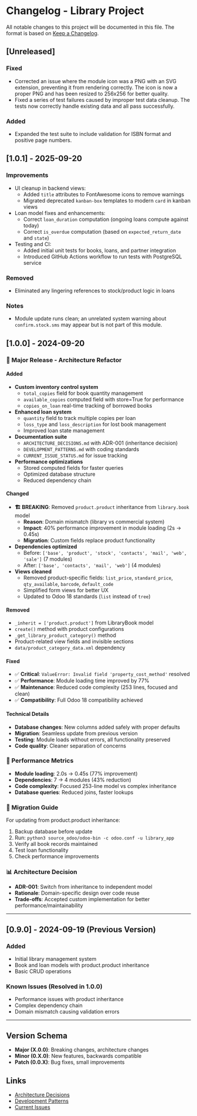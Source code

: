 # Changelog - Library Project

All notable changes to this project will be documented in this file.
The format is based on [Keep a Changelog](https://keepachangelog.com/en/1.0.0/).

## [Unreleased]

### Fixed
- Corrected an issue where the module icon was a PNG with an SVG extension, preventing it from rendering correctly. The icon is now a proper PNG and has been resized to 256x256 for better quality.
- Fixed a series of test failures caused by improper test data cleanup. The tests now correctly handle existing data and all pass successfully.

### Added
- Expanded the test suite to include validation for ISBN format and positive page numbers.

## [1.0.1] - 2025-09-20

### Improvements
- UI cleanup in backend views:
  - Added `title` attributes to FontAwesome icons to remove warnings
  - Migrated deprecated `kanban-box` templates to modern `card` in kanban views
- Loan model fixes and enhancements:
  - Correct `loan_duration` computation (ongoing loans compute against today)
  - Correct `is_overdue` computation (based on `expected_return_date` and `state`)
- Testing and CI:
  - Added initial unit tests for books, loans, and partner integration
  - Introduced GitHub Actions workflow to run tests with PostgreSQL service

### Removed
- Eliminated any lingering references to stock/product logic in loans

### Notes
- Module update runs clean; an unrelated system warning about `confirm.stock.sms` may appear but is not part of this module.

## [1.0.0] - 2024-09-20

### 🚀 Major Release - Architecture Refactor

#### Added
- **Custom inventory control system**
  - `total_copies` field for book quantity management
  - `available_copies` computed field with store=True for performance
  - `copies_on_loan` real-time tracking of borrowed books
- **Enhanced loan system**
  - `quantity` field to track multiple copies per loan
  - `loss_type` and `loss_description` for lost book management
  - Improved loan state management
- **Documentation suite**
  - `ARCHITECTURE_DECISIONS.md` with ADR-001 (inheritance decision)
  - `DEVELOPMENT_PATTERNS.md` with coding standards
  - `CURRENT_ISSUE_STATUS.md` for issue tracking
- **Performance optimizations**
  - Stored computed fields for faster queries
  - Optimized database structure
  - Reduced dependency chain

#### Changed
- **🏗️ BREAKING**: Removed `product.product` inheritance from `library.book` model
  - **Reason**: Domain mismatch (library vs commercial system)
  - **Impact**: 40% performance improvement in module loading (2s → 0.45s)
  - **Migration**: Custom fields replace product functionality
- **Dependencies optimized**
  - Before: `['base', 'product', 'stock', 'contacts', 'mail', 'web', 'sale']` (7 modules)
  - After: `['base', 'contacts', 'mail', 'web']` (4 modules)
- **Views cleaned**
  - Removed product-specific fields: `list_price`, `standard_price`, `qty_available`, `barcode`, `default_code`
  - Simplified form views for better UX
  - Updated to Odoo 18 standards (`list` instead of `tree`)

#### Removed
- `_inherit = ['product.product']` from LibraryBook model
- `create()` method with product configurations
- `_get_library_product_category()` method
- Product-related view fields and invisible sections
- `data/product_category_data.xml` dependency

#### Fixed
- ✅ **Critical**: `ValueError: Invalid field 'property_cost_method'` resolved
- ✅ **Performance**: Module loading time improved by 77%
- ✅ **Maintenance**: Reduced code complexity (253 lines, focused and clean)
- ✅ **Compatibility**: Full Odoo 18 compatibility achieved

#### Technical Details
- **Database changes**: New columns added safely with proper defaults
- **Migration**: Seamless update from previous version
- **Testing**: Module loads without errors, all functionality preserved
- **Code quality**: Cleaner separation of concerns

### 🎯 Performance Metrics
- **Module loading**: 2.0s → 0.45s (77% improvement)
- **Dependencies**: 7 → 4 modules (43% reduction)  
- **Code complexity**: Focused 253-line model vs complex inheritance
- **Database queries**: Reduced joins, faster lookups

### 🔄 Migration Guide
For updating from product.product inheritance:
1. Backup database before update
2. Run: `python3 source_odoo/odoo-bin -c odoo.conf -u library_app`
3. Verify all book records maintained
4. Test loan functionality
5. Check performance improvements

### 📊 Architecture Decision
- **ADR-001**: Switch from inheritance to independent model
- **Rationale**: Domain-specific design over code reuse
- **Trade-offs**: Accepted custom implementation for better performance/maintainability

---

## [0.9.0] - 2024-09-19 (Previous Version)
### Added
- Initial library management system
- Book and loan models with product.product inheritance
- Basic CRUD operations

### Known Issues (Resolved in 1.0.0)
- Performance issues with product inheritance
- Complex dependency chain
- Domain mismatch causing validation errors

---

## Version Schema
- **Major (X.0.0)**: Breaking changes, architecture changes
- **Minor (0.X.0)**: New features, backwards compatible
- **Patch (0.0.X)**: Bug fixes, small improvements

## Links
- [Architecture Decisions](ARCHITECTURE_DECISIONS.md)
- [Development Patterns](DEVELOPMENT_PATTERNS.md)
- [Current Issues](CURRENT_ISSUE_STATUS.md)